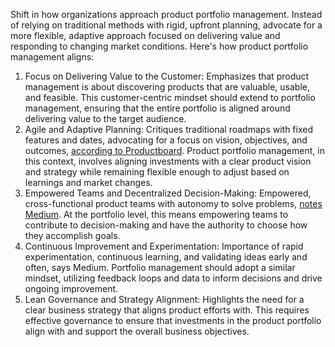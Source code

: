 Shift in how organizations approach product portfolio management. Instead of relying on traditional methods with rigid, upfront planning, advocate for a more flexible, adaptive approach focused on delivering value and responding to changing market conditions.
Here's how product portfolio management aligns:

1. Focus on Delivering Value to the Customer:
   Emphasizes that product management is about discovering products that are valuable, usable, and feasible. This customer-centric mindset should extend to portfolio management, ensuring that the entire portfolio is aligned around delivering value to the target audience.
2. Agile and Adaptive Planning:
   Critiques traditional roadmaps with fixed features and dates, advocating for a focus on vision, objectives, and outcomes, [according to Productboard](https://www.productboard.com/blog/a-review-of-inspired-the-product-management-classic-by-marty-cagan/). Product portfolio management, in this context, involves aligning investments with a clear product vision and strategy while remaining flexible enough to adjust based on learnings and market changes.
3. Empowered Teams and Decentralized Decision-Making:
   Empowered, cross-functional product teams with autonomy to solve problems, [notes Medium](https://aakashgupta.medium.com/product-management-101-marty-cagans-20-principles-for-building-great-products-c7ccc02a3ebe). At the portfolio level, this means empowering teams to contribute to decision-making and have the authority to choose how they accomplish goals.
4. Continuous Improvement and Experimentation:
   Importance of rapid experimentation, continuous learning, and validating ideas early and often, says Medium. Portfolio management should adopt a similar mindset, utilizing feedback loops and data to inform decisions and drive ongoing improvement.
5. Lean Governance and Strategy Alignment:
   Highlights the need for a clear business strategy that aligns product efforts with. This requires effective governance to ensure that investments in the product portfolio align with and support the overall business objectives.
